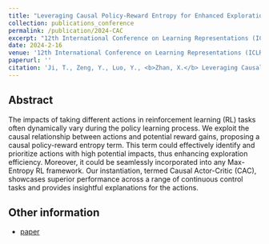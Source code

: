 ```yaml
---
title: "Leveraging Causal Policy-Reward Entropy for Enhanced Exploration"
collection: publications_conference
permalink: /publication/2024-CAC
excerpt: "12th International Conference on Learning Representations (ICLR 2024)."
date: 2024-2-16
venue: '12th International Conference on Learning Representations (ICLR 2024).'
paperurl: ''
citation: 'Ji, T., Zeng, Y., Luo, Y., <b>Zhan, X.</b> Leveraging Causal Policy-Reward Entropy for Enhanced Exploration. In the <i>12th International Conference on Learning Representations (ICLR 2024) (Tiny Paper)</i>.'
---
```


Abstract
---

The impacts of taking different actions in reinforcement learning (RL) tasks often dynamically vary during the policy learning process. We exploit the causal relationship between actions and potential reward gains, proposing a causal policy-reward entropy term. This term could effectively identify and prioritize actions with high potential impacts, thus enhancing exploration efficiency. Moreover, it could be seamlessly incorporated into any Max-Entropy RL framework. Our instantiation, termed Causal Actor-Critic (CAC), showcases superior performance across a range of continuous control tasks and provides insightful explanations for the actions.

Other information
---
* [paper](https://openreview.net/forum?id=JxL5SKGq0n)